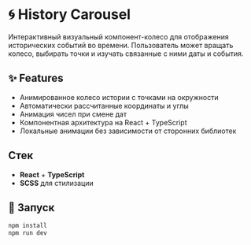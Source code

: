 # 🌀 History Carousel

Интерактивный визуальный компонент-колесо для отображения исторических событий во времени. Пользователь может вращать колесо, выбирать точки и изучать связанные с ними даты и события.

## ✨ Features

- Анимированное колесо истории с точками на окружности
- Автоматически рассчитанные координаты и углы
- Анимация чисел при смене дат
- Компонентная архитектура на React + TypeScript
- Локальные анимации без зависимости от сторонних библиотек

## Стек

- **React** + **TypeScript**
- **SCSS** для стилизации

## 🚀 Запуск

```bash
npm install
npm run dev

